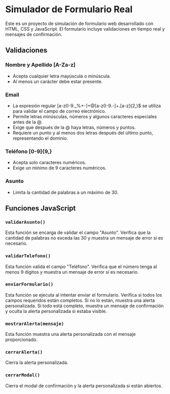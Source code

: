 # Simulador de Formulario Real

Este es un proyecto de simulación de formulario web desarrollado con HTML, CSS y JavaScript. El formulario incluye validaciones en tiempo real y mensajes de confirmación.

## Validaciones

### Nombre y Apellido [A-Za-z]

- Acepta cualquier letra mayúscula o minúscula.
- Al menos un carácter debe estar presente.

### Email

- La expresión regular [a-z0-9._%+-]+@[a-z0-9.-]+\.[a-z]{2,}$ se utiliza para validar el campo de correo electrónico.
- Permite letras minúsculas, números y algunos caracteres especiales antes de la @.
- Exige que después de la @ haya letras, números y puntos.
- Requiere un punto y al menos dos letras después del último punto, representando el dominio.

### Teléfono [0-9]{9,}

- Acepta solo caracteres numéricos.
- Exige un mínimo de 9 caracteres numéricos.

### Asunto

- Limita la cantidad de palabras a un máximo de 30.

## Funciones JavaScript

### `validarAsunto()`

Esta función se encarga de validar el campo "Asunto". Verifica que la cantidad de palabras no exceda las 30 y muestra un mensaje de error si es necesario.

### `validarTelefono()`

Esta función valida el campo "Teléfono". Verifica que el número tenga al menos 9 dígitos y muestra un mensaje de error si es necesario.

### `enviarFormulario()`

Esta función se ejecuta al intentar enviar el formulario. Verifica si todos los campos requeridos están completos. Si no lo están, muestra una alerta personalizada. Si todo está completo, muestra un mensaje de confirmación y oculta la alerta personalizada si estaba visible.

### `mostrarAlerta(mensaje)`

Esta función muestra una alerta personalizada con el mensaje proporcionado.

### `cerrarAlerta()`

Cierra la alerta personalizada.

### `cerrarModal()`

Cierra el modal de confirmación y la alerta personalizada si están abiertos.
